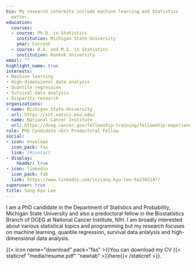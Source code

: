 ```yaml
---
bio: My research interests include machine learning and Statistics
  matter.
education:
  courses:
  - course: Ph.D. in Statistics
    institution: Michigan State University
    year: Current
  - course: B.A. and M.S. in Statistics
    institution: Konkuk University
email: ""
highlight_name: true
interests:
- Machine learning
- High-dimensional data analysis
- Quantile regression
- Survival data analysis
- Disparity research
organizations:
- name: Michigan State University
  url: https://stt.natsci.msu.edu/
- name: National Cancer Institute
  url: https://dceg.cancer.gov/fellowship-training/fellowship-experience/meet-fellows/bb/lee-sang-kyu
role: PhD Candidate <br> Predoctoral Fellow
social:
- icon: envelope
  icon_pack: fas
  link: /#contact
- display:
    header: true
- icon: linkedin
  icon_pack: fab
  link: https://www.linkedin.com/in/sang-kyu-lee-9a2302147/
superuser: true
title: Sang Kyu Lee
---
```


I am a PhD candidate in the Department of Statistics and Probability, Michigan State University and also a predoctoral fellow in the Biostatistics Branch of DCEG at National Cancer Institute, NIH. I am broadly interested about various statistical topics and programming but my research focuses on machine learning, quantile regression, survival data anlalysis and high-dimensional data analysis. 


{{< icon name="download" pack="fas" >}}You can download my CV {{< staticref "media/resume.pdf" "newtab" >}}here{{< /staticref >}}.
